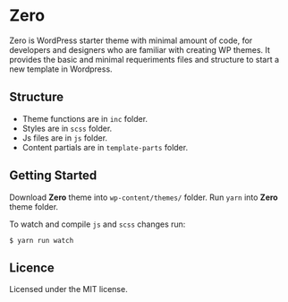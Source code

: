 # Zero

Zero is WordPress starter theme with minimal amount of code, for developers and designers who are familiar with creating WP themes.
It provides the basic and minimal requeriments files and structure to start a new template in Wordpress.

## Structure

- Theme functions are in `inc` folder.
- Styles are in `scss` folder.
- Js files are in `js` folder.
- Content partials are in `template-parts` folder.

## Getting Started

Download **Zero** theme into `wp-content/themes/` folder.
Run `yarn` into **Zero** theme folder.

To watch and compile `js` and `scss` changes run:
```console
$ yarn run watch
```

## Licence

Licensed under the MIT license.

